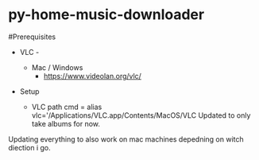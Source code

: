 # py-home-music-downloader

#Prerequisites
- VLC - 
  - Mac / Windows
      - https://www.videolan.org/vlc/

- Setup
  - VLC path cmd = alias vlc='/Applications/VLC.app/Contents/MacOS/VLC
Updated to only take albums for now.

Updating everything to also work on mac machines depedning on witch diection i go.